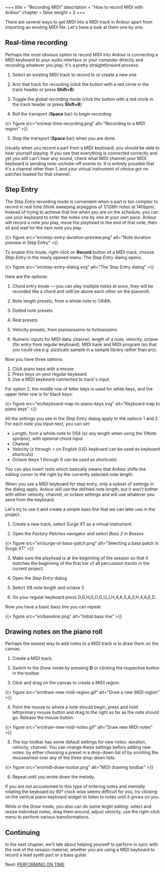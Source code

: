 +++
title = "Recording MIDI"
description = "How to record MIDI with Ardour"
chapter = false
weight = 2
+++

There are several ways to get MIDI into a MIDI track in Ardour apart from
importing an existing MIDI file. Let's have a look at them one by one.

## Real-time recording

Perhaps the most obvious option to record MIDI into Ardour is connecting a
MIDI keyboard to your audio interface or your computer directly and recording
whatever you play. It's a pretty straightforward process: 

1. Select an existing MIDI track to record to or create a new one

2. Arm that track for recording (click the button with a red circle in the track header or press **Shift+B**)

3. Toggle the global recording mode (click the button with a red circle in the track header or press **Shift+B**)

4. Roll the transport (**Space** bar) to begin recording.

{{< figure src="en/real-time-recording.png" alt="Recording to a MIDI region" >}}

5. Stop the transport (**Space** bar) when you are done.

Usually when you record a part from a MIDI keyboard, you should be able to
hear yourself playing. If you see that everything is connected correctly and
yet you still can't hear any sound, check what MIDI channel your MIDI keyboard
is sending note-on/note-off events to. It is entirely possible that it's a
channel other than 1, and your virtual instrument of choice got no patches
loaded for that channel.

<!-- ### Launching the recording from a MIDI keyboard

A lot of MIDI keyboards come with a set of transport buttons for rewinding,
fast-forwarding, playing, and recording. This is particularly convenient for
cases when you need to record multiple takes and you don't want to swithc
between computer keyboard and MIDI keyboard all the time.

Pushing a transport button sends a MIDI Control Change (CC) event, but a DAW
like Ardour needs to interpret that CC event. So Ardour comes with MIDI maps
where a CC event

By default Ardour is configured so that MIDI input will follow MIDI track selection. This means that when you have multiple MIDI tracks that all can produce sound when you press a key on your MIDI keyboard,
Setup MIDI devices in Preferences: set "follow track" globally and per-device. -->

## Step Entry

The _Step Entry_ recording mode is convenient when a part is too complex to
record in real time (think sweeping arpeggios of 1/128th notes at 140bpm).
Instead of trying to achieve that live when you are on the schedule, you can
use your keyboard to enter the notes one by one at your own pace. Ardour will
record a note you play, move the playhead to the end of that note, then sit
and wait for the next note you play.

{{< figure src="en/step-entry-duration-preview.png" alt="Note duration preview in Step Entry" >}}

To enable this mode, right-click on **Record** button of a MIDI track, choose
_Step Entry_ in the newly opened menu. The _Step Entry_ dialog opens.

{{< figure src="en/step-entry-dialog.svg" alt="The Step Entry dialog" >}}

Here are the options:

1. Chord entry mode — you can play multiple notes at once, they will be recorded like a chord and willl be above each other on the pianoroll.

2. Note length presets, from a whole note to 1/64th.

3. Dotted note presets

4. Rest presets

5. Velocity presets, from pianississimo to fortississimo

6. Numeric inputs for MIDI data: channel, length of a note, velocity, octave (for
entry from regular keyboard), MIDI bank and MIDI program (so that you could
use e.g. pizzicato sample in a sample library rather than arc).

Now you have three options:

1. Click piano keys with a mouse
2. Press keys on your regular keyboard
3. Use a MIDI keyboard connected to track's input

For option 2, the middle row of letter keys is used for white keys, and the upper letter row is for black keys:

{{< figure src="en/keyboard-map-to-piano-keys.svg" alt="Keyboard map to piano keys" >}}

All the settings you see in the _Step Entry_ dialog apply to the options 1 and
2. For each note you input next, you can set: 

- Length, from a whole note to 1/64 (or any length when using the 1/Note spinbox), with optional chord input
- Channel
- Velocity (z through < on English (US) keyboard can be used as keyboard shortcuts)
- Octave (keys 1 through 9 can be used as shortcuts)

You can also insert rests which basically means that Ardour shifts the editing
cursor to the right by the currently selected note length.

When you use a MIDI keyboard for step entry, only a subset of settings in the
dialog apply. Ardour will use the defined note length, but it won't bother
with either velocity, channel, or octave settings and will use whatever you
send from the keyboard.

Let's try to use it and create a simple bass line that we can later use in the
project.

1. Create a new track, select Surge XT as a virtual instrument.

2. Open the _Factory Patches_ navigator and select _Bass 2_ in _Basses_.

{{< figure src="en/surge-xt-bass-patch.png" alt="Selecting a bass patch in Surge XT" >}}

3. Make sure the playhead is at the beginning of the session so that it
matches the beginning of the first bar of all percussion tracks in the current
project.

4. Open the _Step Entry_ dialog

5. Select 1/8 note length and octave 3

6. On your regular keyboard press D,G,H,G,D,G,U,J,H,4,A,S,A,3,H,4,A,E,D.

Now you have a basic bass line you can repeat.

{{< figure src="en/bassline.png" alt="Initial bass line" >}}

## Drawing notes on the piano roll

Perhaps the easiest way to add notes to a MIDI track is to draw them on the
canvas.

1. Create a MIDI track.

2. Switch to the _Draw_ mode by pressing **D** or clicking the respective button
in the toolbar.

3. Click and drag on the canvas to create a MIDI region.

{{< figure src="en/draw-new-midi-region.gif" alt="Draw a new MIDI region" >}}

4. Point the mouse to where a note should begin, press and hold left/primary
mouse button and drag to the right as far as the note should go. Release the
mouse button.

{{< figure src="en/draw-new-midi-notes.gif" alt="Draw new MIDI notes" >}}

5. The top toolbar has some default settings for new notes: duration,
velocity, channel. You can change these settings before adding new notes: by
either choosing a preset in a drop-down list of by scrolling the mousewheel
over any of the three drop-down lists.

{{< figure src="en/midi-draw-toobar.png" alt="MIDI drawing toolbar" >}}

6. Repeat until you wrote down the melody.

If you are not accustomed to this type of entering notes and mentally rotating
the keyboard by 90° clock wise seems difficult for you, try clicking on the
vertical piano keyboard widget to listen to notes until it grows on you.

While in the _Draw_ mode, you also can do some leight editing: select and
resize individual notes, drag them around, adjust velocity, use the
right-click menu to perform various transformations.

Continuing
----------

In the next chapter, we'll talk about helping yourself to perform in sync with
the rest of the session material, whether you are using a MIDI keyboard to
record a lead synth part or a bass guitar.

Next: [PERFORMING ON TIME](../performing-on-time)
